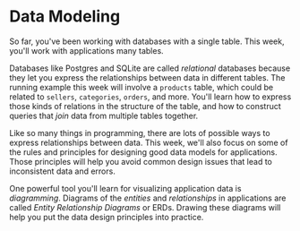# Data Modeling

So far, you've been working with databases with a single table. This week,
you'll work with applications many tables.

Databases like Postgres and SQLite are called _relational_ databases because
they let you express the relationships between data in different tables. The
running example this week will involve a `products` table, which could be
related to `sellers`, `categories`, `orders`, and more. You'll learn how to
express those kinds of relations in the structure of the table, and how to
construct queries that _join_ data from multiple tables together.

Like so many things in programming, there are lots of possible ways to express
relationships between data. This week, we'll also focus on some of the rules and
principles for designing good data models for applications. Those principles
will help you avoid common design issues that lead to inconsistent data and
errors.

One powerful tool you'll learn for visualizing application data is
_diagramming_. Diagrams of the _entities_ and _relationships_ in applications
are called _Entity Relationship Diagrams_ or ERDs. Drawing these diagrams will
help you put the data design principles into practice.
